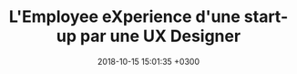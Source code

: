---
title: "L'Employee eXperience d'une start-up par une UX Designer"
date:   2018-10-15 15:01:35 +0300
image : '/images/employee-experience.jpg'
image_alt: "Miniature de la présentation d'Alexia Buclet lors du meetup FLUPA en octobre 2018 au NUMA"
targeturl: "https://fr.slideshare.net/slideshow/l-employee-experience-d-une-startup-par-une-ux-designer-pptx/272186861"
description: "Slides de la présentation faite lors du meetup FLUPA en octobre 2018 au NUMA."
tags: [Conférence]
---